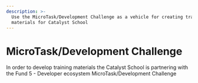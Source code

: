 ```yaml
---
description: >-
  Use the MicroTask/Development Challenge as a vehicle for creating training
  materials for Catalyst School
---
```


# MicroTask/Development Challenge

In order to develop training materials the Catalyst School is partnering with the Fund 5 - Developer ecosystem MicroTask/Development Challenge

